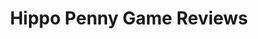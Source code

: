 ---
title: Hippo Penny Game Reviews
layout: scoredetail
permalink: /meta-score/the-star-named-eos
header:
  teaser: /assets/images/the-star-named-eos.jpg
  video:
    id: p6b5co8qKq0
    provider: youtube
---